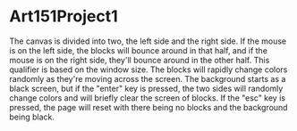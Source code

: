 # Art151Project1
The canvas is divided into two, the left side and the right side.
If the mouse is on the left side, the blocks will bounce around in that half,
and if the mouse is on the right side, they'll bounce around in the other half.
This qualifier is based on the window size.
The blocks will rapidly change colors randomly as they're moving across the screen.
The background starts as a black screen, but if the "enter" key is pressed,
the two sides will randomly change colors and will briefly clear the screen
of blocks.
If the "esc" key is pressed, the page will reset with there being no blocks
and the background being black.